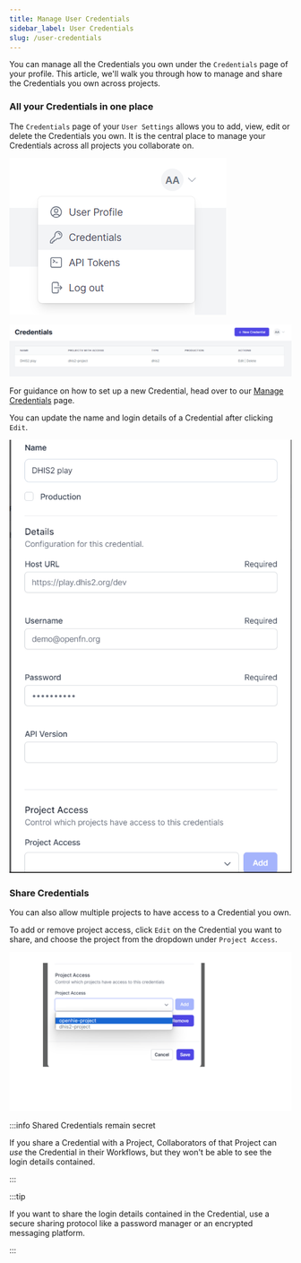 ```yaml
---
title: Manage User Credentials
sidebar_label: User Credentials
slug: /user-credentials
---
```


You can manage all the Credentials you own under the `Credentials` page of your profile. This article, we'll walk you through how to manage and share the Credentials you own across projects.

### All your Credentials in one place

The `Credentials` page of your `User Settings` allows you to add, view, edit or delete the Credentials you own. It is the central place to manage your Credentials across all projects you collaborate on. 

![User Credential](/img/lightning_user_profile_credentials.png) 

![User Credentials List](/img/lightning_edit_user_credential.png)

For guidance on how to set up a new Credential, head over to our [Manage Credentials](http://localhost:3000/documentation/next/manage-projects/manage-credentials) page.

You can update the name and login details of a Credential after clicking `Edit`.

![User Credential Edit View](/img/lightning_cred_edit_view.png)


### Share Credentials

You can also allow multiple projects to have access to a Credential you own.

To add or remove project access, click `Edit` on the Credential you want to share, and choose the project from the dropdown under `Project Access`.

![Update Project Access](/img/lightning_share_cred_with_project.png)
 
:::info Shared Credentials remain secret

If you share a Credential with a Project, Collaborators of that Project can _use_ the Credential in their Workflows, but they won't be able to see the login details contained.

:::

:::tip

If you want to share the login details contained in the Credential, use a secure sharing protocol like a password manager or an encrypted messaging platform. 

:::